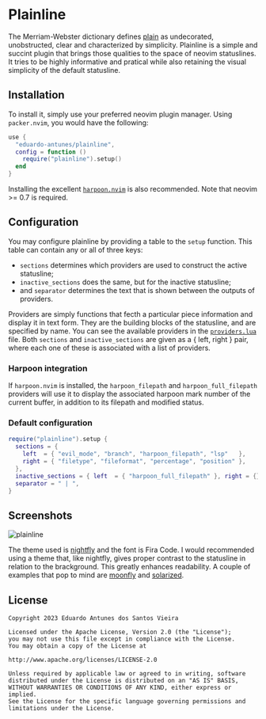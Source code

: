 # Plainline

The Merriam-Webster dictionary defines [plain](https://www.merriam-webster.com/dictionary/plain) as undecorated, unobstructed, clear and characterized by
simplicity. Plainline is a simple and succint plugin that brings those qualities to the space of neovim statuslines. It tries to be highly informative
and pratical while also retaining the visual simplicity of the default statusline.

## Installation

To install it, simply use your preferred neovim plugin manager. Using `packer.nvim`, you would have the following:

```lua
use {
  "eduardo-antunes/plainline",
  config = function ()
    require("plainline").setup()
  end
}
```

Installing the excellent [`harpoon.nvim`](https://github.com/ThePrimeagen/harpoon) is also recommended. Note that neovim >= 0.7 is required.

## Configuration

You may configure plainline by providing a table to the `setup` function. This table can contain any or all of three keys:

- `sections` determines which providers are used to construct the active statusline;
- `inactive_sections` does the same, but for the inactive statusline;
- and `separator` determines the text that is shown between the outputs of providers.

Providers are simply functions that fecth a particular piece information and display it in text form. They are the building blocks of the statusline, and are
specified by name. You can see the available providers in the [`providers.lua`](./lua/plainline/providers.lua) file. Both `sections` and `inactive_sections` are
given as a { left, right } pair, where each one of these is associated with a list of providers.

### Harpoon integration

If `harpoon.nvim` is installed, the `harpoon_filepath` and `harpoon_full_filepath` providers will use it to display the associated harpoon mark number of the
current buffer, in addition to its filepath and modified status.

### Default configuration

```lua
require("plainline").setup {
  sections = {
    left  = { "evil_mode", "branch", "harpoon_filepath", "lsp"   },
    right = { "filetype", "fileformat", "percentage", "position" },
  },
  inactive_sections = { left  = { "harpoon_full_filepath" }, right = {} },
  separator = " | ",
}
```

## Screenshots

![plainline](https://github.com/eduardo-antunes/plainline/assets/61597061/38f85042-156c-4bb7-813e-7d9eba65902a)

The theme used is [nightfly](https://github.com/bluz71/vim-nightfly-colors) and the font is Fira Code. I would recommended using a theme that, like nightfly,
gives proper contrast to the statusline in relation to the brackground. This greatly enhances readability. A couple of examples that pop to mind are
[moonfly](https://github.com/bluz71/vim-moonfly-colors) and [solarized](https://github.com/ishan9299/nvim-solarized-lua).

## License

```
Copyright 2023 Eduardo Antunes dos Santos Vieira

Licensed under the Apache License, Version 2.0 (the "License");
you may not use this file except in compliance with the License.
You may obtain a copy of the License at

http://www.apache.org/licenses/LICENSE-2.0

Unless required by applicable law or agreed to in writing, software
distributed under the License is distributed on an "AS IS" BASIS,
WITHOUT WARRANTIES OR CONDITIONS OF ANY KIND, either express or implied.
See the License for the specific language governing permissions and
limitations under the License.
```
